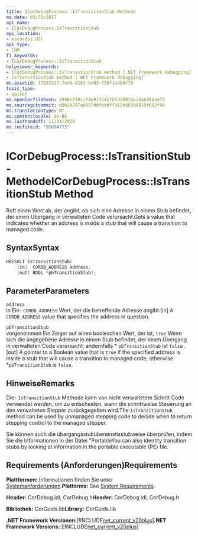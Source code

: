 ```yaml
---
title: ICorDebugProcess::IsTransitionStub-Methode
ms.date: 03/30/2017
api_name:
- ICorDebugProcess.IsTransitionStub
api_location:
- mscordbi.dll
api_type:
- COM
f1_keywords:
- ICorDebugProcess::IsTransitionStub
helpviewer_keywords:
- ICorDebugProcess::IsTransitionStub method [.NET Framework debugging]
- IsTransitionStub method [.NET Framework debugging]
ms.assetid: f7653317-7e48-4163-be03-f50f1a4b0f70
topic_type:
- apiref
ms.openlocfilehash: 2996c219ccf4e975c45fb531807abc4a608bae73
ms.sourcegitcommit: d8020797a6657d0fbbdff362b80300815f682f94
ms.translationtype: MT
ms.contentlocale: de-DE
ms.lasthandoff: 11/24/2020
ms.locfileid: "95694775"
---
```

# <a name="icordebugprocessistransitionstub-method"></a><span data-ttu-id="92642-102">ICorDebugProcess::IsTransitionStub-Methode</span><span class="sxs-lookup"><span data-stu-id="92642-102">ICorDebugProcess::IsTransitionStub Method</span></span>

<span data-ttu-id="92642-103">Ruft einen Wert ab, der angibt, ob sich eine Adresse in einem Stub befindet, der einen Übergang in verwalteten Code verursacht.</span><span class="sxs-lookup"><span data-stu-id="92642-103">Gets a value that indicates whether an address is inside a stub that will cause a transition to managed code.</span></span>  
  
## <a name="syntax"></a><span data-ttu-id="92642-104">Syntax</span><span class="sxs-lookup"><span data-stu-id="92642-104">Syntax</span></span>  
  
```cpp  
HRESULT IsTransitionStub(  
    [in]  CORDB_ADDRESS address,  
    [out] BOOL *pbTransitionStub);  
```  
  
## <a name="parameters"></a><span data-ttu-id="92642-105">Parameter</span><span class="sxs-lookup"><span data-stu-id="92642-105">Parameters</span></span>  

 `address`  
 <span data-ttu-id="92642-106">in Ein- `CORDB_ADDRESS` Wert, der die betreffende Adresse angibt.</span><span class="sxs-lookup"><span data-stu-id="92642-106">[in] A `CORDB_ADDRESS` value that specifies the address in question.</span></span>  
  
 `pbTransitionStub`  
 <span data-ttu-id="92642-107">vorgenommen Ein Zeiger auf einen booleschen Wert, der ist, `true` Wenn sich die angegebene Adresse in einem Stub befindet, der einen Übergang in verwalteten Code verursacht; andernfalls \* `pbTransitionStub` ist `false` .</span><span class="sxs-lookup"><span data-stu-id="92642-107">[out] A pointer to a Boolean value that is `true` if the specified address is inside a stub that will cause a transition to managed code; otherwise \*`pbTransitionStub` is `false`.</span></span>  
  
## <a name="remarks"></a><span data-ttu-id="92642-108">Hinweise</span><span class="sxs-lookup"><span data-stu-id="92642-108">Remarks</span></span>  

 <span data-ttu-id="92642-109">Die- `IsTransitionStub` Methode kann von nicht verwaltetem Schritt Code verwendet werden, um zu entscheiden, wann die schrittweise Steuerung an den verwalteten Stepper zurückgegeben wird.</span><span class="sxs-lookup"><span data-stu-id="92642-109">The `IsTransitionStub` method can be used by unmanaged stepping code to decide when to return stepping control to the managed stepper.</span></span>  
  
 <span data-ttu-id="92642-110">Sie können auch die übergangsstubübereinstisstubweise überprüfen, indem Sie die Informationen in der Datei "Portable</span><span class="sxs-lookup"><span data-stu-id="92642-110">You can also identity transition stubs by looking at information in the portable executable (PE) file.</span></span>  
  
## <a name="requirements"></a><span data-ttu-id="92642-111">Requirements (Anforderungen)</span><span class="sxs-lookup"><span data-stu-id="92642-111">Requirements</span></span>  

 <span data-ttu-id="92642-112">**Plattformen:** Informationen finden Sie unter [Systemanforderungen](../../get-started/system-requirements.md).</span><span class="sxs-lookup"><span data-stu-id="92642-112">**Platforms:** See [System Requirements](../../get-started/system-requirements.md).</span></span>  
  
 <span data-ttu-id="92642-113">**Header:** CorDebug.idl, CorDebug.h</span><span class="sxs-lookup"><span data-stu-id="92642-113">**Header:** CorDebug.idl, CorDebug.h</span></span>  
  
 <span data-ttu-id="92642-114">**Bibliothek:** CorGuids.lib</span><span class="sxs-lookup"><span data-stu-id="92642-114">**Library:** CorGuids.lib</span></span>  
  
 <span data-ttu-id="92642-115">**.NET Framework Versionen:**[!INCLUDE[net_current_v20plus](../../../../includes/net-current-v20plus-md.md)]</span><span class="sxs-lookup"><span data-stu-id="92642-115">**.NET Framework Versions:** [!INCLUDE[net_current_v20plus](../../../../includes/net-current-v20plus-md.md)]</span></span>
